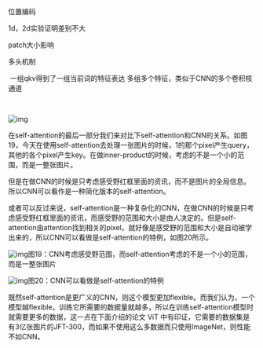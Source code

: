 

位置编码

1d，2d实验证明差别不大



patch大小影响





多头机制

​	一组qkv得到了一组当前词的特征表达		多组多个特征，类似于CNN的多个卷积核通道

​    

![img](https://pic2.zhimg.com/80/v2-f784c73ae6eb34a00108b64e3db394fd_720w.jpg)

在self-attention的最后一部分我们来对比下self-attention和CNN的关系。如图19，今天在使用self-attention去处理一张图片的时候，1的那个pixel产生query，其他的各个pixel产生key。在做inner-product的时候，考虑的不是一个小的范围，而是一整张图片。

但是在做CNN的时候是只考虑感受野红框里面的资讯，而不是图片的全局信息。所以CNN可以看作是一种简化版本的self-attention。

或者可以反过来说，self-attention是一种复杂化的CNN，在做CNN的时候是只考虑感受野红框里面的资讯，而感受野的范围和大小是由人决定的。但是self-attention由attention找到相关的pixel，就好像是感受野的范围和大小是自动被学出来的，所以CNN可以看做是self-attention的特例，如图20所示。

![img](https://pic3.zhimg.com/80/v2-f28a8b0295863ab78d92a281ae55fce2_720w.jpg)图19：CNN考虑感受野范围，而self-attention考虑的不是一个小的范围，而是一整张图片

![img](https://pic4.zhimg.com/80/v2-f268035371aa22a350a317fc237a04f7_720w.jpg)图20：CNN可以看做是self-attention的特例

既然self-attention是更广义的CNN，则这个模型更加flexible。而我们认为，一个模型越flexible，训练它所需要的数据量就越多，所以在训练self-attention模型时就需要更多的数据，这一点在下面介绍的论文 ViT 中有印证，它需要的数据集是有3亿张图片的JFT-300，而如果不使用这么多数据而只使用ImageNet，则性能不如CNN。